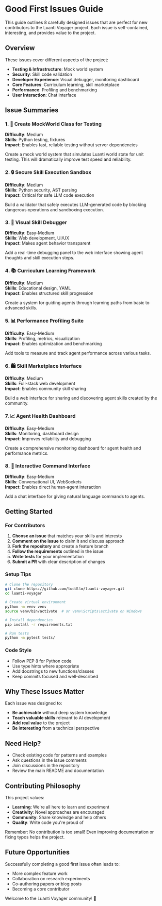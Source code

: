 # Good First Issues Guide

This guide outlines 8 carefully designed issues that are perfect for new contributors to the Luanti Voyager project. Each issue is self-contained, interesting, and provides value to the project.

## Overview

These issues cover different aspects of the project:
- **Testing & Infrastructure**: Mock world system
- **Security**: Skill code validation
- **Developer Experience**: Visual debugger, monitoring dashboard
- **Core Features**: Curriculum learning, skill marketplace
- **Performance**: Profiling and benchmarking
- **User Interaction**: Chat interface

## Issue Summaries

### 1. 🧪 Create MockWorld Class for Testing
**Difficulty**: Medium  
**Skills**: Python testing, fixtures  
**Impact**: Enables fast, reliable testing without server dependencies

Create a mock world system that simulates Luanti world state for unit testing. This will dramatically improve test speed and reliability.

### 2. 🔒 Secure Skill Execution Sandbox
**Difficulty**: Medium  
**Skills**: Python security, AST parsing  
**Impact**: Critical for safe LLM code execution

Build a validator that safely executes LLM-generated code by blocking dangerous operations and sandboxing execution.

### 3. 🐛 Visual Skill Debugger
**Difficulty**: Easy-Medium  
**Skills**: Web development, UI/UX  
**Impact**: Makes agent behavior transparent

Add a real-time debugging panel to the web interface showing agent thoughts and skill execution steps.

### 4. 📚 Curriculum Learning Framework
**Difficulty**: Medium  
**Skills**: Educational design, YAML  
**Impact**: Enables structured skill progression

Create a system for guiding agents through learning paths from basic to advanced skills.

### 5. 📊 Performance Profiling Suite
**Difficulty**: Easy-Medium  
**Skills**: Profiling, metrics, visualization  
**Impact**: Enables optimization and benchmarking

Add tools to measure and track agent performance across various tasks.

### 6. 🛍️ Skill Marketplace Interface
**Difficulty**: Medium  
**Skills**: Full-stack web development  
**Impact**: Enables community skill sharing

Build a web interface for sharing and discovering agent skills created by the community.

### 7. 📈 Agent Health Dashboard
**Difficulty**: Easy-Medium  
**Skills**: Monitoring, dashboard design  
**Impact**: Improves reliability and debugging

Create a comprehensive monitoring dashboard for agent health and performance metrics.

### 8. 💬 Interactive Command Interface
**Difficulty**: Easy-Medium  
**Skills**: Conversational UI, WebSockets  
**Impact**: Enables direct human-agent interaction

Add a chat interface for giving natural language commands to agents.

## Getting Started

### For Contributors

1. **Choose an issue** that matches your skills and interests
2. **Comment on the issue** to claim it and discuss approach
3. **Fork the repository** and create a feature branch
4. **Follow the requirements** outlined in the issue
5. **Write tests** for your implementation
6. **Submit a PR** with clear description of changes

### Setup Tips

```bash
# Clone the repository
git clone https://github.com/toddllm/luanti-voyager.git
cd luanti-voyager

# Create virtual environment
python -m venv venv
source venv/bin/activate  # or venv\Scripts\activate on Windows

# Install dependencies
pip install -r requirements.txt

# Run tests
python -m pytest tests/
```

### Code Style

- Follow PEP 8 for Python code
- Use type hints where appropriate
- Add docstrings to new functions/classes
- Keep commits focused and well-described

## Why These Issues Matter

Each issue was designed to:
- **Be achievable** without deep system knowledge
- **Teach valuable skills** relevant to AI development
- **Add real value** to the project
- **Be interesting** from a technical perspective

## Need Help?

- Check existing code for patterns and examples
- Ask questions in the issue comments
- Join discussions in the repository
- Review the main README and documentation

## Contributing Philosophy

This project values:
- **Learning**: We're all here to learn and experiment
- **Creativity**: Novel approaches are encouraged
- **Community**: Share knowledge and help others
- **Quality**: Write code you're proud of

Remember: No contribution is too small! Even improving documentation or fixing typos helps the project.

## Future Opportunities

Successfully completing a good first issue often leads to:
- More complex feature work
- Collaboration on research experiments
- Co-authoring papers or blog posts
- Becoming a core contributor

Welcome to the Luanti Voyager community! 🚀